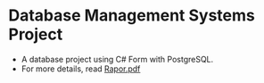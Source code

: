 # Database Management Systems Project

 - A database project using C# Form with PostgreSQL.
 - For more details, read [Rapor.pdf](https://github.com/meferbas/Database-Management-Systems-Project/blob/master/Rapor.pdf)


